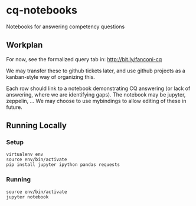 # cq-notebooks
Notebooks for answering competency questions

## Workplan

For now, see the formalized query tab in:
http://bit.ly/fanconi-cq

We may transfer these to github tickets later, and use github projects as a kanban-style way of organizing this.

Each row should link to a notebook demonstrating CQ answering (or lack of answering, where we are identifying gaps). The notebook may be jupyter, zeppelin, ... We may choose to use mybindings to allow editing of these in future.


## Running Locally

### Setup

```
virtualenv env
source env/bin/activate
pip install jupyter ipython pandas requests
```

### Running

```
source env/bin/activate
jupyter notebook
```

